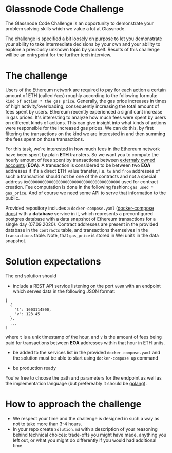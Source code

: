 # Glassnode Code Challenge

The Glassnode Code Challenge is an opportunity to demonstrate your problem
solving skills which we value a lot at Glassnode.

The challenge is specified a bit loosely on purpose to let you demonstrate your
ability to take intermediate decisions by your own and your ability to explore
a previously unknown topic by yourself. Results of this challenge will be an
entrypoint for the further tech interview.

# The challenge

Users of the Ethereum network are required to pay for each action a certain
amount of ETH (called `fees`) roughly according to the following formula: `kind
of action * the gas price`. Generally, the gas price increases in times of
high activity/overloading, consequently increasing the total amount of fees
spent by users. Ethereum recently experienced a significant increase in gas
prices. It's interesting to analyze how much fees were spent by users on different
kinds of actions. This can give insight into what kinds of actions were responsible
for the increased gas prices. We can do this, by first filtering the transactions on the
kind we are interested in and then summing the fees spent on those transactions.

For this task, we're interested in how much fees in the Ethereum network have
been spent by plain **ETH** transfers. So we want you to compute the hourly
amount of fees spent by transactions between [externaly owned accounts][]
(**EOA**). A transaction is considered to be between two **EOA** addresses if it's a
direct **ETH** value transfer, i.e. `to` and `from` addresses of such a
transaction should not be one of the contracts and not a special address
`0x0000000000000000000000000000000000000000` used for contract creation. Fee
computation is done in the following fashion: `gas_used *
gas_price`. And of course we need some API to serve that information to the
public.

Provided repository includes a `docker-compose.yaml` ([docker-compose docs][])
with a **database** service in it, which represents a preconfigured postgres database
with a data snapshot of Ethereum transactions for a single day (07.09.2020). Contract
addresses are present in the provided database in the `contracts` table, and transactions
themselves in the `transactions` table. Note, that `gas_price` is stored in Wei units in
the data snapshot.

# Solution expectations

The end solution should 

- include a REST API service listening on the port `8080` with an endpoint which serves data in the following JSON format:
```
[
  {
    "t": 1603114500,
    "v": 123.45
  },
  ...
]
```

where `t` is a unix timestamp of the hour, and `v` is the amount of fees
being paid for transactions between **EOA** addresses within that hour in
ETH units. 

- be added to the services list in the provided
`docker-compose.yaml` and the solution must be able to start using
`docker-compose up` command
  
- be production ready

You're free to choose the path and parameters for the endpoint as well as
the implementation language (but prefereably it should be [golang][]).

# How to approach the challenge

- We respect your time and the challenge is designed in such a way as not to
  take more than 3-4 hours.
- In your repo create `Solution.md` with a description of your reasoning
  behind technical choices: trade-offs you might have made, anything you left out,
  or what you might do differently if you would had additional time.

[externaly owned accounts]: https://ethereum.org/en/whitepaper/#ethereum-accounts
[golang]:https://golang.org/
[gas]: https://ethereum.org/en/developers/docs/gas/
[gastracker]: https://etherscan.io/gastracker
[docker-compose docs]: https://docs.docker.com/compose/
